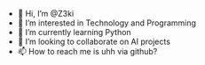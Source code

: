 - 👋 Hi, I’m @Z3ki
- 👀 I’m interested in Technology and Programming
- 🌱 I’m currently learning Python
- 💞️ I’m looking to collaborate on AI projects
- 📫 How to reach me is uhh via github?

